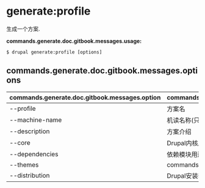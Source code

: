 # generate:profile
生成一个方案.

**commands.generate.doc.gitbook.messages.usage:**
```
$ drupal generate:profile [options]
```

## commands.generate.doc.gitbook.messages.options
commands.generate.doc.gitbook.messages.option | commands.generate.doc.gitbook.messages.details
-------|-------------
--profile | 方案名
--machine-name | 机读名称(只允许下划线和小写英文字母)
--description | 方案介绍
--core | Drupal内核版本
--dependencies | 依赖模块用逗号隔开(例如： context, panels)
--themes | commands.generate.profile.options.themes
--distribution | Drupal安装套餐名
